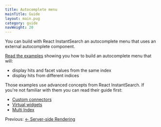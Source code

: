 ```yaml
---
title: Autocomplete menu
mainTitle: Guide
layout: main.pug
category: guide
navWeight: 20
---
```


You can build with React InstantSearch an autocomplete menu that uses an external autocomplete component.

[Read the examples](https://github.com/algolia/react-instantsearch/tree/masters/packages/react-instantsearch/examples/autocomplete)
 showing you how to build an autocomplete menu that will:
* display hits and facet values from the same index
* display hits from different indices

Those examples use advanced concepts from React InstantSearch. If you're not familiar with
them you can read their guide first:

* [Custom connectors](guide/Custom_connectors.html)
* [Virtual widgets](guide/Virtual_widgets.html)
* [Multi Index](guide/Multi_index.html)

<div class="guide-nav">
    <div class="guide-nav-left">
        Previous: <a href="guide/Server-Side_rendering.html">← Server-side Rendering</a>
    </div>
</div>
